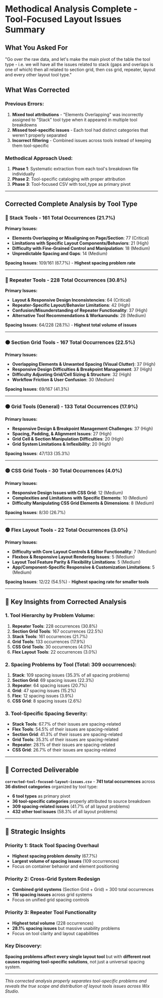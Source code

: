 # Methodical Analysis Complete - Tool-Focused Layout Issues Summary

## What You Asked For
"Go over the raw data, and let's make the main pivot of the table the tool type - i.e. we will have all the issues related to stack (gaps and overlaps is one of which) then all related to section grid, then css grid, repeater, layout and every other layout tool type."

## What Was Corrected

### **Previous Errors:**
1. **Mixed tool attributions** - "Elements Overlapping" was incorrectly assigned to "Stack" tool type when it appeared in multiple tool breakdowns
2. **Missed tool-specific issues** - Each tool had distinct categories that weren't properly separated
3. **Incorrect filtering** - Combined issues across tools instead of keeping them tool-specific

### **Methodical Approach Used:**
1. **Phase 1**: Systematic extraction from each tool's breakdown file individually
2. **Phase 2**: Tool-specific cataloging with proper attribution  
3. **Phase 3**: Tool-focused CSV with tool_type as primary pivot

---

## **Corrected Complete Analysis by Tool Type**

### **🔴 Stack Tools - 161 Total Occurrences (21.7%)**
**Primary Issues:**
- **Elements Overlapping or Misaligning on Page/Section**: 77 (Critical)
- **Limitations with Specific Layout Components/Behaviors**: 21 (High)
- **Difficulty with Fine-Grained Control and Manipulation**: 18 (Medium)
- **Unpredictable Spacing and Gaps**: 14 (Medium)

**Spacing Issues**: 109/161 (67.7%) - **Highest spacing problem rate**

---

### **🔴 Repeater Tools - 228 Total Occurrences (30.8%)**
**Primary Issues:**
- **Layout & Responsive Design Inconsistencies**: 64 (Critical)  
- **Repeater-Specific Layout/Behavior Limitations**: 42 (High)
- **Confusion/Misunderstanding of Repeater Functionality**: 37 (High)
- **Alternative Tool Recommendations & Workarounds**: 28 (Medium)

**Spacing Issues**: 64/228 (28.1%) - **Highest total volume of issues**

---

### **🟠 Section Grid Tools - 167 Total Occurrences (22.5%)**
**Primary Issues:**
- **Overlapping Elements & Unwanted Spacing (Visual Clutter)**: 37 (High)
- **Responsive Design Difficulties & Breakpoint Management**: 37 (High)
- **Difficulty Adjusting Grid/Cell Sizing & Structure**: 32 (High)
- **Workflow Friction & User Confusion**: 30 (Medium)

**Spacing Issues**: 69/167 (41.3%)

---

### **🟠 Grid Tools (General) - 133 Total Occurrences (17.9%)**
**Primary Issues:**
- **Responsive Design & Breakpoint Management Challenges**: 37 (High)
- **Spacing, Padding, & Alignment Issues**: 27 (High)
- **Grid Cell & Section Manipulation Difficulties**: 20 (High)
- **Grid System Limitations & Inflexibility**: 20 (High)

**Spacing Issues**: 47/133 (35.3%)

---

### **🟡 CSS Grid Tools - 30 Total Occurrences (4.0%)**
**Primary Issues:**
- **Responsive Design Issues with CSS Grid**: 12 (Medium)
- **Complexities and Limitations with Specific Elements**: 10 (Medium)
- **Difficulty Manipulating CSS Grid Elements & Dimensions**: 8 (Medium)

**Spacing Issues**: 8/30 (26.7%)

---

### **🟡 Flex Layout Tools - 22 Total Occurrences (3.0%)**
**Primary Issues:**
- **Difficulty with Core Layout Controls & Editor Functionality**: 7 (Medium)
- **Flexbox & Responsive Layout Rendering Issues**: 5 (Medium)
- **Layout Tool Feature Parity & Flexibility Limitations**: 5 (Medium)
- **App/Component-Specific Responsive & Customization Limitations**: 5 (Medium)

**Spacing Issues**: 12/22 (54.5%) - **Highest spacing rate for smaller tools**

---

## **🎯 Key Insights from Corrected Analysis**

### **1. Tool Hierarchy by Problem Volume:**
1. **Repeater Tools**: 228 occurrences (30.8%)
2. **Section Grid Tools**: 167 occurrences (22.5%) 
3. **Stack Tools**: 161 occurrences (21.7%)
4. **Grid Tools**: 133 occurrences (17.9%)
5. **CSS Grid Tools**: 30 occurrences (4.0%)
6. **Flex Layout Tools**: 22 occurrences (3.0%)

### **2. Spacing Problems by Tool (Total: 309 occurrences):**
1. **Stack**: 109 spacing issues (35.3% of all spacing problems)
2. **Section Grid**: 69 spacing issues (22.3%)
3. **Repeater**: 64 spacing issues (20.7%)
4. **Grid**: 47 spacing issues (15.2%)
5. **Flex**: 12 spacing issues (3.9%)
6. **CSS Grid**: 8 spacing issues (2.6%)

### **3. Tool-Specific Spacing Severity:**
- **Stack Tools**: 67.7% of their issues are spacing-related
- **Flex Tools**: 54.5% of their issues are spacing-related  
- **Section Grid**: 41.3% of their issues are spacing-related
- **Grid Tools**: 35.3% of their issues are spacing-related
- **Repeater**: 28.1% of their issues are spacing-related
- **CSS Grid**: 26.7% of their issues are spacing-related

---

## **📄 Corrected Deliverable**

**`corrected-tool-focused-layout-issues.csv`** - **741 total occurrences** across **36 distinct categories** organized by tool type:

- **6 tool types** as primary pivot
- **36 tool-specific categories** properly attributed to source breakdown
- **309 spacing-related issues** (41.7% of all layout problems)
- **432 other tool issues** (58.3% of all layout problems)

---

## **🚀 Strategic Insights**

### **Priority 1: Stack Tool Spacing Overhaul**
- **Highest spacing problem density** (67.7%)
- **Largest volume of spacing issues** (109 occurrences)
- Focus on container behavior and element positioning

### **Priority 2: Cross-Grid System Redesign**  
- **Combined grid systems** (Section Grid + Grid) = 300 total occurrences
- **116 spacing issues** across grid systems
- Focus on unified grid spacing controls

### **Priority 3: Repeater Tool Functionality**
- **Highest total volume** (228 occurrences) 
- **28.1% spacing issues** but massive usability problems
- Focus on tool clarity and layout capabilities

### **Key Discovery**: 
**Spacing problems affect every single layout tool** but with **different root causes requiring tool-specific solutions**, not just a universal spacing system.

---

*This corrected analysis properly separates tool-specific problems and reveals the true scope and distribution of layout tools issues across Wix Studio.* 